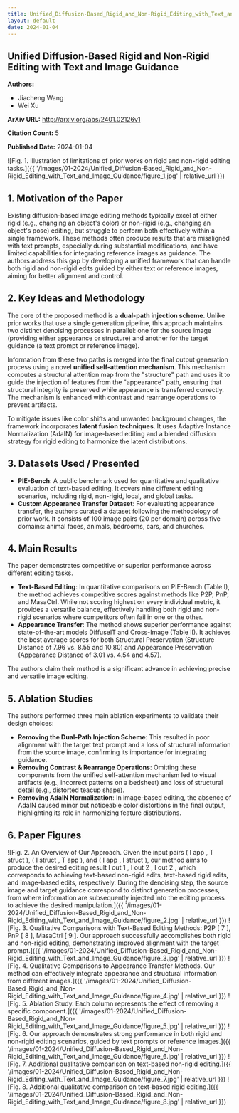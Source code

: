 ```yaml
---
title: Unified_Diffusion-Based_Rigid_and_Non-Rigid_Editing_with_Text_and_Image_Guidance
layout: default
date: 2024-01-04
---
```

## Unified Diffusion-Based Rigid and Non-Rigid Editing with Text and Image Guidance
**Authors:**
- Jiacheng Wang
- Wei Xu

**ArXiv URL:** http://arxiv.org/abs/2401.02126v1

**Citation Count:** 5

**Published Date:** 2024-01-04

![Fig. 1. Illustration of limitations of prior works on rigid and non-rigid editing tasks.]({{ '/images/01-2024/Unified_Diffusion-Based_Rigid_and_Non-Rigid_Editing_with_Text_and_Image_Guidance/figure_1.jpg' | relative_url }})
## 1. Motivation of the Paper
Existing diffusion-based image editing methods typically excel at either rigid (e.g., changing an object's color) or non-rigid (e.g., changing an object's pose) editing, but struggle to perform both effectively within a single framework. These methods often produce results that are misaligned with text prompts, especially during substantial modifications, and have limited capabilities for integrating reference images as guidance. The authors address this gap by developing a unified framework that can handle both rigid and non-rigid edits guided by either text or reference images, aiming for better alignment and control.

## 2. Key Ideas and Methodology
The core of the proposed method is a **dual-path injection scheme**. Unlike prior works that use a single generation pipeline, this approach maintains two distinct denoising processes in parallel: one for the source image (providing either appearance or structure) and another for the target guidance (a text prompt or reference image).

Information from these two paths is merged into the final output generation process using a novel **unified self-attention mechanism**. This mechanism computes a structural attention map from the "structure" path and uses it to guide the injection of features from the "appearance" path, ensuring that structural integrity is preserved while appearance is transferred correctly. The mechanism is enhanced with contrast and rearrange operations to prevent artifacts.

To mitigate issues like color shifts and unwanted background changes, the framework incorporates **latent fusion techniques**. It uses Adaptive Instance Normalization (AdaIN) for image-based editing and a blended diffusion strategy for rigid editing to harmonize the latent distributions.

## 3. Datasets Used / Presented
- **PIE-Bench**: A public benchmark used for quantitative and qualitative evaluation of text-based editing. It covers nine different editing scenarios, including rigid, non-rigid, local, and global tasks.
- **Custom Appearance Transfer Dataset**: For evaluating appearance transfer, the authors curated a dataset following the methodology of prior work. It consists of 100 image pairs (20 per domain) across five domains: animal faces, animals, bedrooms, cars, and churches.

## 4. Main Results
The paper demonstrates competitive or superior performance across different editing tasks.

- **Text-Based Editing**: In quantitative comparisons on PIE-Bench (Table I), the method achieves competitive scores against methods like P2P, PnP, and MasaCtrl. While not scoring highest on every individual metric, it provides a versatile balance, effectively handling both rigid and non-rigid scenarios where competitors often fail in one or the other.
- **Appearance Transfer**: The method shows superior performance against state-of-the-art models DiffuseIT and Cross-Image (Table II). It achieves the best average scores for both Structural Preservation (Structure Distance of 7.96 vs. 8.55 and 10.80) and Appearance Preservation (Appearance Distance of 3.01 vs. 4.54 and 4.57).

The authors claim their method is a significant advance in achieving precise and versatile image editing.

## 5. Ablation Studies
The authors performed three main ablation experiments to validate their design choices:

- **Removing the Dual-Path Injection Scheme**: This resulted in poor alignment with the target text prompt and a loss of structural information from the source image, confirming its importance for integrating guidance.
- **Removing Contrast & Rearrange Operations**: Omitting these components from the unified self-attention mechanism led to visual artifacts (e.g., incorrect patterns on a bedsheet) and loss of structural detail (e.g., distorted teacup shape).
- **Removing AdaIN Normalization**: In image-based editing, the absence of AdaIN caused minor but noticeable color distortions in the final output, highlighting its role in harmonizing feature distributions.

## 6. Paper Figures
![Fig. 2. An Overview of Our Approach. Given the input pairs ( I app , T struct ), ( I struct , T app ), and ( I app , I struct ), our method aims to produce the desired editing result I out 1 , I out 2 , I out 2 , which corresponds to achieving text-based non-rigid edits, text-based rigid edits, and image-based edits, respectively. During the denoising step, the source image and target guidance correspond to distinct generation processes, from where information are subsequently injected into the editing process to achieve the desired manipulation.]({{ '/images/01-2024/Unified_Diffusion-Based_Rigid_and_Non-Rigid_Editing_with_Text_and_Image_Guidance/figure_2.jpg' | relative_url }})
![Fig. 3. Qualitative Comparisons with Text-Based Editing Methods: P2P [ 7 ], PnP [ 8 ], MasaCtrl [ 9 ]. Our approach successfully accomplishes both rigid and non-rigid editing, demonstrating improved alignment with the target prompt.]({{ '/images/01-2024/Unified_Diffusion-Based_Rigid_and_Non-Rigid_Editing_with_Text_and_Image_Guidance/figure_3.jpg' | relative_url }})
![Fig. 4. Qualitative Comparisons to Appearance Transfer Methods. Our method can effectively integrate appearance and structural information from different images.]({{ '/images/01-2024/Unified_Diffusion-Based_Rigid_and_Non-Rigid_Editing_with_Text_and_Image_Guidance/figure_4.jpg' | relative_url }})
![Fig. 5. Ablation Study. Each column represents the effect of removing a specific component.]({{ '/images/01-2024/Unified_Diffusion-Based_Rigid_and_Non-Rigid_Editing_with_Text_and_Image_Guidance/figure_5.jpg' | relative_url }})
![Fig. 6. Our approach demonstrates strong performance in both rigid and non-rigid editing scenarios, guided by text prompts or reference images.]({{ '/images/01-2024/Unified_Diffusion-Based_Rigid_and_Non-Rigid_Editing_with_Text_and_Image_Guidance/figure_6.jpg' | relative_url }})
![Fig. 7. Additional qualitative comparison on text-based non-rigid editing.]({{ '/images/01-2024/Unified_Diffusion-Based_Rigid_and_Non-Rigid_Editing_with_Text_and_Image_Guidance/figure_7.jpg' | relative_url }})
![Fig. 8. Additional qualitative comparison on text-based rigid editing.]({{ '/images/01-2024/Unified_Diffusion-Based_Rigid_and_Non-Rigid_Editing_with_Text_and_Image_Guidance/figure_8.jpg' | relative_url }})
